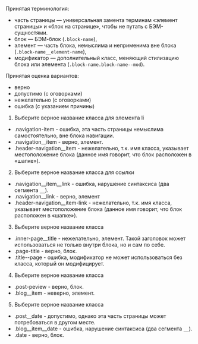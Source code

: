 Принятая терминология:
- часть страницы — универсальная замента терминам «элемент страницы» и «блок на странице», чтобы не путать с БЭМ-сущностями.
- блок — БЭМ-блок (`.block-name`),
- элемент — часть блока, немыслима и неприменима вне блока (`.block-name__element-name`),
- модификатор — дополнительный класс, меняющий стилизацию блока или элемента (`.block-name.block-name--mod`).

Принятая оценка вариантов:
- верно
- допустимо (с оговорками)
- нежелательно (с оговорками)
- ошибка (с указанием причины)

1. Выберите верное название класса для элемента li
 - .navigation-item - ошибка, эта часть страницы немыслима самостоятельно, вне блока навигации.
 - .navigation__item - верно, элемент.
 - .header-navigation__item - нежелательно, т.к. имя класса, указывает местоположение блока (данное имя говорит, что блок расположен в «шапке»).

2. Выберите верное название класса для ссылки
 - .navigation__item__link - ошибка, нарушение синтаксиса (два сегмента `__`).
 - .navigation__link - верно, элемент
 - .header-navigation__item-link - нежелательно, т.к. имя класса, указывает местоположение блока (данное имя говорит, что блок расположен в «шапке»).

3. Выберите верное название класса
 - .inner-page__title - нежелательно, элемент. Такой заголовок может использоваться не только внутри блока, но и сам по себе.
 - .page-title - верно, блок.
 - .title--page - ошибка, модификатор не может использоваться без класса, который он модифицирует.

4. Выберите верное название класса
 - .post-peview - верно, блок.
 - .blog__item - неверно, элемент.

5. Выберите верное название класса
 - .post__date - допустимо, однако эта часть страницы может потребоваться в другом месте.
 - .blog__item__date - ошибка, нарушение синтаксиса (два сегмента `__`).
 - .date - верно, блок.
